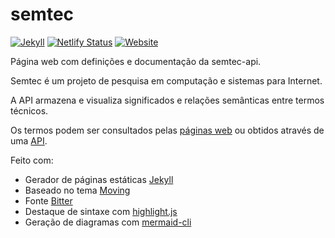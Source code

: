 # semtec

[![Jekyll](https://img.shields.io/badge/jekyll-%3E%3D%204.2-teal.svg)](https://jekyllrb.com/)
[![Netlify Status](https://api.netlify.com/api/v1/badges/c616f122-87d3-4bbe-b075-e6cd54f2e66a/deploy-status)](https://app.netlify.com/sites/semtec/deploys)
[![Website](https://img.shields.io/website?down_color=lightgrey&down_message=offline&up_message=online&url=https%3A%2F%2Fsemtec.netlify.app)](https://semtec.netlify.app)

Página web com definições e documentação da semtec-api.

Semtec é um projeto de pesquisa em computação e sistemas para Internet.

A API armazena e visualiza significados e relações semânticas entre termos técnicos.

Os termos podem ser consultados pelas [páginas web](https://semtec.netlify.app)
ou obtidos através de uma [API](https://semtec.netlify.app/api).

Feito com:
* Gerador de páginas estáticas [Jekyll](https://jekyllrb.com/)
* Baseado no tema [Moving](https://github.com/huangyz0918/moving)
* Fonte [Bitter](https://github.com/solmatas/Bitter)
* Destaque de sintaxe com [highlight.js](https://highlightjs.org/)
* Geração de diagramas com [mermaid-cli](https://mermaid-js.github.io/)

